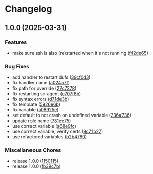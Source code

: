 # Changelog

## 1.0.0 (2025-03-31)


### Features

* make sure ssh is also (re)started when it's not running ([f42de65](https://github.com/soerenschneider/ansible/commit/f42de659c0992048795610cc714fd630c764857d))


### Bug Fixes

* add handler to restart dufs ([39cf0d3](https://github.com/soerenschneider/ansible/commit/39cf0d30b5810a7fc26566a1d980f5b1e33074db))
* fix handler name ([a02457f](https://github.com/soerenschneider/ansible/commit/a02457ff703139cf539bebabc69e632b1494597d))
* fix path for override ([27c7378](https://github.com/soerenschneider/ansible/commit/27c737820d64fcdb79e8a70bebbcb153d9d08d7f))
* fix restarting sc-agent ([e707f8b](https://github.com/soerenschneider/ansible/commit/e707f8b3a4ec8419273e71629d90ba6b424ab250))
* fix syntax errors ([d71de3b](https://github.com/soerenschneider/ansible/commit/d71de3b51e3428359f3e9a27fad6e544a08401b3))
* fix template ([5926e6b](https://github.com/soerenschneider/ansible/commit/5926e6b7cffe026c752d685fb93fdf415a3a3d12))
* fix variable ([a08925e](https://github.com/soerenschneider/ansible/commit/a08925ef1991a87f7b14bd8b2413a800a903f0e1))
* set default to not crash on undefined variable ([236a736](https://github.com/soerenschneider/ansible/commit/236a73665416a318e2667f9c82bd400c77d13b15))
* update role name ([731ee75](https://github.com/soerenschneider/ansible/commit/731ee75d2c34182a791f88f6bc6b1c8e38fd8416))
* use correct variable ([a68e9fc](https://github.com/soerenschneider/ansible/commit/a68e9fcc446103871c2af4d3f14af198761e323c))
* use correct variable, verify certs ([9c71b27](https://github.com/soerenschneider/ansible/commit/9c71b275bdec974ab7f1a3317d2415e42d320d69))
* use refactored variables ([b2b4780](https://github.com/soerenschneider/ansible/commit/b2b478026c0b848022859a8f5ec89bca17934688))


### Miscellaneous Chores

* release 1.0.0 ([1150115](https://github.com/soerenschneider/ansible/commit/115011562dfb5639c67ad2b72467c5c2cdacf649))
* release 1.0.0 ([fb39c7b](https://github.com/soerenschneider/ansible/commit/fb39c7b2b2e7332ecb7c647dfe682085d3f7d2d8))
